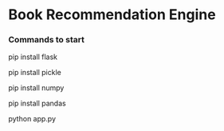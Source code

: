 # Book Recommendation Engine
### Commands to start
  pip install flask
  
  pip install pickle
  
  pip install numpy
  
  pip install pandas
  
  python app.py
